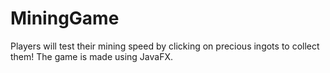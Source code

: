 # MiningGame
 Players will test their mining speed by clicking on precious ingots to collect them! 
 The game is made using JavaFX. 
 
